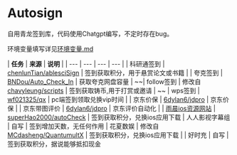# Autosign
自用青龙签到库，代码使用Chatgpt编写，不定时存在bug。

环境变量填写详见[环境变量.md](https://github.com/Chikit-L/AutoSign/blob/main/%E7%8E%AF%E5%A2%83%E5%8F%98%E9%87%8F.md)

| **任务** | **来源** | **说明** |
| --- | --- | --- | --- |
| 科研通签到 | [chenlunTian/ablesciSign](https://github.com/chenlunTian/ablesciSign) | 签到获取积分，用于悬赏论文或书籍 |
| 夸克签到 | [BNDou/Auto\_Check\_In](https://github.com/BNDou/Auto_Check_In) | 获取夸克网盘容量 | 
~~| follow签到 | 修改自[chavyleung/scripts](https://github.com/chavyleung/scripts) | 签到获取铸币,用于打赏或邀请 | ~~
| wps签到 | [wf021325/qx](https://github.com/wf021325/qx) | pc端签到领取兑换vip时间 | 
| 京东价保 | [6dylan6/jdpro](https://github.com/6dylan6/jdpro) | 京东价保 | 
| 京东带图评价 | [6dylan6/jdpro](https://github.com/6dylan6/jdpro) | 京东评价自动化 |
| [雨晨ios资源网站](https://yuchen.tonghuaios.com/) | [superHao2000/autoCheck](https://github.com/superHao2000/autoCheck) | 签到获取积分，兑换ios应用下载
| 人人影视字幕组 | 自写 | 签到增加天数，无任何作用
| 花夏数娱 | 修改自[MCdasheng/QuantumultX](https://github.com/MCdasheng/QuantumultX) | 签到获取积分，兑换ios应用下载 |
| 好时充 | 自写 | 签到获取积分，据说能够抵扣现金
